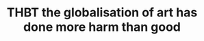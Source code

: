 ---
title: "THBT the globalisation of art has done more harm than good"
infoslide: "For the purposes of this debate, the globalisation of art refers to the significant increase in cross-border consumption of cultural products (e.g. movies, TV shows, music, etc.)"
round: "Round 6"
weight: 6
videos: ['50vaAyb-36M']
tags: []
layout: "motion"
categories: ["motions"]
---